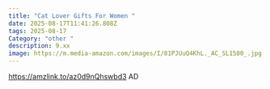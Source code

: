 ```yaml
---
title: "Cat Lover Gifts For Women "
date: 2025-08-17T11:41:26.808Z
tags: 2025-08-17
Category: "other "
description: 9.xx
image: https://m.media-amazon.com/images/I/81PJUuQ4KhL._AC_SL1500_.jpg
---
```

https://amzlink.to/az0d9nQhswbd3  AD
